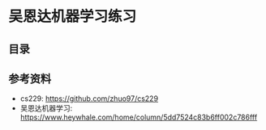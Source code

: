 # 吴恩达机器学习练习
## 目录


## 参考资料
- cs229: https://github.com/zhuo97/cs229
- 吴恩达机器学习: https://www.heywhale.com/home/column/5dd7524c83b6ff002c786fff